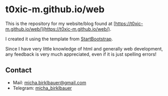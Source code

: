 # t0xic-m.github.io/web

This is the repository for my website/blog found at [https://t0xic-m.github.io/web/](https://t0xic-m.github.io/web/).

I created it using the template from [StartBootstrap](https://github.com/BlackrockDigital/startbootstrap-clean-blog).

Since I have very little knowledge of html and generally web development, any feedback is very much appreciated, even if it is just spelling errors!

## Contact

- Mail: [micha.birklbauer@gmail.com](mailto:micha.birklbauer@gmail.com)
- Telegram: [micha_birklbauer](t.me/micha_birklbauer)
